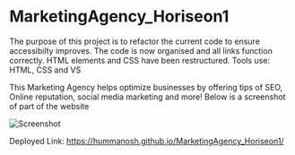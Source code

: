 # MarketingAgency_Horiseon1
The purpose of this project is to refactor the current code to ensure accessibilty improves. The code is now organised and all links function correctly. HTML elements and CSS have been restructured.
Tools use: HTML, CSS and VS

This Marketing Agency helps optimize businesses by offering tips of SEO, Online reputation, social media marketing and more!
Below is a screenshot of part of the website

![Screenshot](https://user-images.githubusercontent.com/93604239/145240279-7c8bbd00-8464-44e6-b543-83a1926adcb9.png)

Deployed Link:
https://hummanosh.github.io/MarketingAgency_Horiseon1/
